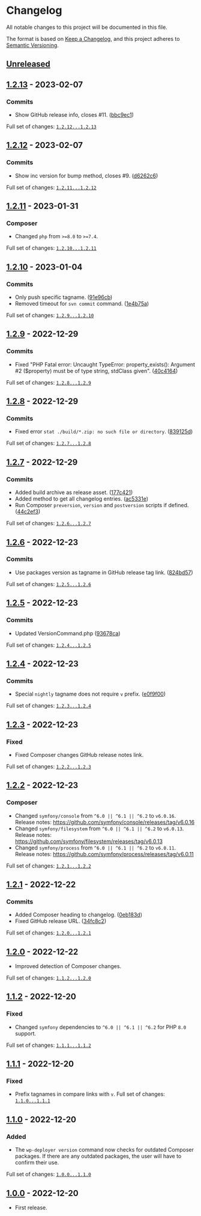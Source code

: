# Changelog

All notable changes to this project will be documented in this file.

The format is based on [Keep a Changelog](https://keepachangelog.com/en/1.0.0/),
and this project adheres to [Semantic Versioning](https://semver.org/spec/v2.0.0.html).

## [Unreleased]

## [1.2.13] - 2023-02-07

### Commits

- Show GitHub release info, closes #11. ([bbc9ec1](https://github.com/pronamic/wp-deployer/commit/bbc9ec1c71effb5ad2341cb2eeb336ec04c25707))

Full set of changes: [`1.2.12...1.2.13`][1.2.13]

[1.2.13]: https://github.com/pronamic/wp-deployer/compare/v1.2.12...v1.2.13

## [1.2.12] - 2023-02-07

### Commits

- Show inc version for bump method, closes #9. ([d6262c6](https://github.com/pronamic/wp-deployer/commit/d6262c69b71edbe00e41e95711a0610096cd5459))

Full set of changes: [`1.2.11...1.2.12`][1.2.12]

[1.2.12]: https://github.com/pronamic/wp-deployer/compare/v1.2.11...v1.2.12

## [1.2.11] - 2023-01-31

### Composer

- Changed `php` from `>=8.0` to `>=7.4`.

Full set of changes: [`1.2.10...1.2.11`][1.2.11]

[1.2.11]: https://github.com/pronamic/wp-deployer/compare/v1.2.10...v1.2.11

## [1.2.10] - 2023-01-04

### Commits

- Only push specific tagname. ([91e96cb](https://github.com/pronamic/wp-deployer/commit/91e96cba5126a87be4707f84fa931ef45e1be9d0))
- Removed timeout for `svn commit` command. ([1e4b75a](https://github.com/pronamic/wp-deployer/commit/1e4b75a03a96de6649fcde3db79249aac6db379a))

Full set of changes: [`1.2.9...1.2.10`][1.2.10]

[1.2.10]: https://github.com/pronamic/wp-deployer/compare/v1.2.9...v1.2.10

## [1.2.9] - 2022-12-29

### Commits

- Fixed "PHP Fatal error:  Uncaught TypeError: property_exists(): Argument #2 ($property) must be of type string, stdClass given". ([40c4164](https://github.com/pronamic/wp-deployer/commit/40c4164d079d8115e2aefea5bd9c9745ecdafa7e))

Full set of changes: [`1.2.8...1.2.9`][1.2.9]

[1.2.9]: https://github.com/pronamic/wp-deployer/compare/v1.2.8...v1.2.9

## [1.2.8] - 2022-12-29

### Commits

- Fixed error `stat ./build/*.zip: no such file or directory`. ([839125d](https://github.com/pronamic/wp-deployer/commit/839125d6b6264f77905db0784895e9f924b9a0e0))

Full set of changes: [`1.2.7...1.2.8`][1.2.8]

[1.2.8]: https://github.com/pronamic/wp-deployer/compare/v1.2.7...v1.2.8

## [1.2.7] - 2022-12-29

### Commits

- Added build archive as release asset. ([177c421](https://github.com/pronamic/wp-deployer/commit/177c421046d057d7429e7287783b545c97727e79))
- Added method to get all changelog entries. ([ac5331e](https://github.com/pronamic/wp-deployer/commit/ac5331ea16d00ebc4433fd6329b51ff89ce29751))
- Run Composer `preversion`, `version` and `postversion` scripts if defined. ([44c2ef3](https://github.com/pronamic/wp-deployer/commit/44c2ef363e96f62fd1006e2090d5c0458b403337))

Full set of changes: [`1.2.6...1.2.7`][1.2.7]

[1.2.7]: https://github.com/pronamic/wp-deployer/compare/v1.2.6...v1.2.7

## [1.2.6] - 2022-12-23

### Commits

- Use packages version as tagname in GitHub release tag link. ([824bd57](https://github.com/pronamic/wp-deployer/commit/824bd57cd7cd079212c96535fef3fb5dda7dd703))

Full set of changes: [`1.2.5...1.2.6`][1.2.6]

[1.2.6]: https://github.com/pronamic/wp-deployer/compare/v1.2.5...v1.2.6

## [1.2.5] - 2022-12-23

### Commits

- Updated VersionCommand.php ([93678ca](https://github.com/pronamic/wp-deployer/commit/93678cabe0b43dd2103b9a649faeb44c199a054c))

Full set of changes: [`1.2.4...1.2.5`][1.2.5]

[1.2.5]: https://github.com/pronamic/wp-deployer/compare/v1.2.4...v1.2.5

## [1.2.4] - 2022-12-23

### Commits

- Special `nightly` tagname does not require `v` prefix. ([e0f9f00](https://github.com/pronamic/wp-deployer/commit/e0f9f009f121bef480738f0e3205cb9e2e6f0786))

Full set of changes: [`1.2.3...1.2.4`][1.2.4]

[1.2.4]: https://github.com/pronamic/wp-deployer/compare/v1.2.3...v1.2.4

## [1.2.3] - 2022-12-23
### Fixed

- Fixed Composer changes GitHub release notes link.

Full set of changes: [`1.2.2...1.2.3`][1.2.3]

[1.2.3]: https://github.com/pronamic/wp-deployer/compare/v1.2.2...v1.2.3

## [1.2.2] - 2022-12-23

### Composer

- Changed `symfony/console` from `^6.0 || ^6.1 || ^6.2` to `v6.0.16`.
	Release notes: https://github.com/symfony/console/releases/tag/v6.0.16
- Changed `symfony/filesystem` from `^6.0 || ^6.1 || ^6.2` to `v6.0.13`.
	Release notes: https://github.com/symfony/filesystem/releases/tag/v6.0.13
- Changed `symfony/process` from `^6.0 || ^6.1 || ^6.2` to `v6.0.11`.
	Release notes: https://github.com/symfony/process/releases/tag/v6.0.11

Full set of changes: [`1.2.1...1.2.2`][1.2.2]

[1.2.2]: https://github.com/pronamic/wp-deployer/compare/v1.2.1...v1.2.2

## [1.2.1] - 2022-12-22

### Commits

- Added Composer heading to changelog. ([0eb183d](https://github.com/pronamic/wp-deployer/commit/0eb183d6f6ce26415331fcb75caecc2af78fcf12))
- Fixed GitHub release URL. ([34fc8c2](https://github.com/pronamic/wp-deployer/commit/34fc8c2c56bae2295310fb52a82f6b8b7a664daf))

Full set of changes: [`1.2.0...1.2.1`][1.2.1]

[1.2.1]: https://github.com/pronamic/wp-deployer/compare/v1.2.0...v1.2.1

## [1.2.0] - 2022-12-22
- Improved detection of Composer changes.

Full set of changes: [`1.1.2...1.2.0`][1.2.0]

[1.2.0]: https://github.com/pronamic/wp-deployer/compare/v1.1.2...v1.2.0

## [1.1.2] - 2022-12-20
### Fixed

- Changed `symfony` dependencies to `^6.0 || ^6.1 || ^6.2` for PHP `8.0` support.

Full set of changes: [`1.1.1...1.1.2`][1.1.2]

[1.1.2]: https://github.com/pronamic/wp-deployer/compare/v1.1.1...v1.1.2

## [1.1.1] - 2022-12-20
### Fixed

- Prefix tagnames in compare links with `v`.
Full set of changes: [`1.1.0...1.1.1`][1.1.1]

[1.1.1]: https://github.com/pronamic/wp-deployer/compare/v1.1.0...v1.1.1

## [1.1.0] - 2022-12-20
### Added

- The `wp-deployer version` command now checks for outdated Composer packages. If there are any outdated packages, the user will have to confirm their use.

Full set of changes: [`1.0.0...1.1.0`][1.1.0]

[1.1.0]: https://github.com/pronamic/wp-deployer/compare/v1.0.0...v1.1.0

## [1.0.0] - 2022-12-20

- First release.

[unreleased]: https://github.com/pronamic/wp-deployer/compare/v1.0.0...HEAD
[1.0.0]: https://github.com/pronamic/wp-deployer/releases/tag/v1.0.0
